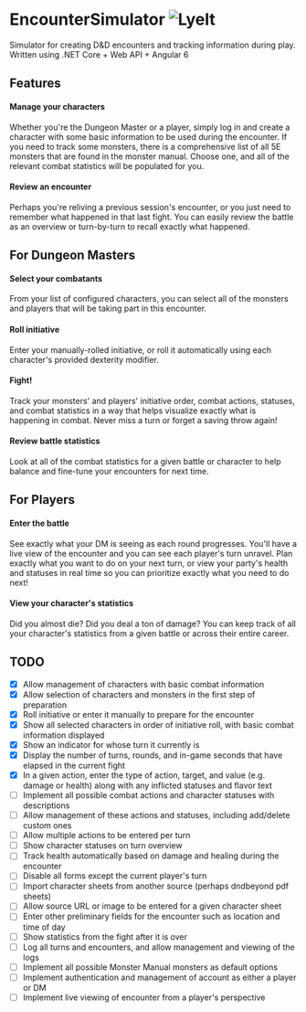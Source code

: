 # EncounterSimulator ![Lyelt](../master/EncounterSimulator/src/assets/lyelt-logo-sm.png)
Simulator for creating D&amp;D encounters and tracking information during play. Written using .NET Core + Web API + Angular 6

## Features

#### Manage your characters
Whether you're the Dungeon Master or a player, simply log in and create a character with some basic information to be used during the encounter. If you need to track some monsters, there is a comprehensive list of all 5E monsters that are found in the monster manual. Choose one, and all of the relevant combat statistics will be populated for you.

#### Review an encounter 
Perhaps you're reliving a previous session's encounter, or you just need to remember what happened in that last fight. You can easily review the battle as an overview or turn-by-turn to recall exactly what happened.

## For Dungeon Masters

#### Select your combatants 
From your list of configured characters, you can select all of the monsters and players that will be taking part in this encounter.

#### Roll initiative
Enter your manually-rolled initiative, or roll it automatically using each character's provided dexterity modifier.

#### Fight!
Track your monsters' and players' initiative order, combat actions, statuses, and combat statistics in a way that helps visualize exactly what is happening in combat. Never miss a turn or forget a saving throw again!

#### Review battle statistics
Look at all of the combat statistics for a given battle or character to help balance and fine-tune your encounters for next time.

## For Players

#### Enter the battle
See exactly what your DM is seeing as each round progresses. You'll have a live view of the encounter and you can see each player's turn unravel. Plan exactly what you want to do on your next turn, or view your party's health and statuses in real time so you can prioritize exactly what you need to do next!

#### View your character's statistics
Did you almost die? Did you deal a ton of damage? You can keep track of all your character's statistics from a given battle or across their entire career. 

## TODO

- [x] Allow management of characters with basic combat information
- [x] Allow selection of characters and monsters in the first step of preparation
- [x] Roll initiative or enter it manually to prepare for the encounter
- [x] Show all selected characters in order of initiative roll, with basic combat information displayed
- [x] Show an indicator for whose turn it currently is
- [x] Display the number of turns, rounds, and in-game seconds that have elapsed in the current fight
- [x] In a given action, enter the type of action, target, and value (e.g. damage or health) along with any inflicted statuses and flavor text
- [ ] Implement all possible combat actions and character statuses with descriptions
- [ ] Allow management of these actions and statuses, including add/delete custom ones
- [ ] Allow multiple actions to be entered per turn
- [ ] Show character statuses on turn overview
- [ ] Track health automatically based on damage and healing during the encounter
- [ ] Disable all forms except the current player's turn
- [ ] Import character sheets from another source (perhaps dndbeyond pdf sheets)
- [ ] Allow source URL or image to be entered for a given character sheet
- [ ] Enter other preliminary fields for the encounter such as location and time of day
- [ ] Show statistics from the fight after it is over
- [ ] Log all turns and encounters, and allow management and viewing of the logs
- [ ] Implement all possible Monster Manual monsters as default options
- [ ] Implement authentication and management of account as either a player or DM
- [ ] Implement live viewing of encounter from a player's perspective
